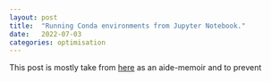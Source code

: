 ```yaml
---
layout: post
title:  "Running Conda environments from Jupyter Notebook."
date:   2022-07-03
categories: optimisation
---
```


This post is mostly take from [here](https://medium.com/@nrk25693/how-to-add-your-conda-environment-to-your-jupyter-notebook-in-just-4-steps-abeab8b8d084) as an aide-memoir and to prevent 